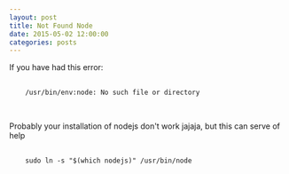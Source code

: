 ```yaml
---
layout: post
title: Not Found Node
date: 2015-05-02 12:00:00
categories: posts
---
```


If you have had this error:

<pre>
  <code data-language="shell">
    /usr/bin/env:node: No such file or directory
  </code>
</pre>
<br />
Probably your installation of nodejs don't work jajaja, but this can serve of help

<pre>
  <code data-language="shell">
    sudo ln -s "$(which nodejs)" /usr/bin/node
  </code>
</pre>
